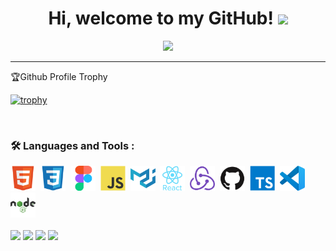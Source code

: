<!-- <div id="header" align="center">
   <iframe src="https://giphy.com/embed/csYkWsVSZTzcSSU7oA" width="480" height="480" frameBorder="0" class="giphy-embed" allowFullScreen></iframe><p><a href="https://giphy.com/gifs/cyber-monday-sale-mon-csYkWsVSZTzcSSU7oA">via GIPHY</a></p>
</div>
-->


<h1 align="center">
  Hi, welcome to my GitHub!
  <img src="https://media.giphy.com/media/hvRJCLFzcasrR4ia7z/giphy.gif" width="30px"/>
</h1>

<div align="center">
<img src="https://www.publicdomainpictures.net/ru/view-image.php?image=541456&picture=-" width="1920" height="auto"/> 
</div>



<!--

**YelyzavetaRozhdiestvenska/YelyzavetaRozhdiestvenska** is a ✨ _special_ ✨ repository because its `README.md` (this file) appears on your GitHub profile.

Here are some ideas to get you started:

- 🔭 I’m currently working on ...
- 🌱 I’m currently learning ...
- 👯 I’m looking to collaborate on ...
- 🤔 I’m looking for help with ...
- 💬 Ask me about ...
- 📫 How to reach me: ...
- 😄 Pronouns: ...
- ⚡ Fun fact: ...
-->

---
🏆Github Profile Trophy

[![trophy](https://github-profile-trophy.vercel.app/?username=YelyzavetaRozhdiestvenska)](https://github.com/ryo-ma/github-profile-trophy)

</br>

### :hammer_and_wrench: Languages and Tools :
<div>
   <img src="https://github.com/devicons/devicon/blob/master/icons/html5/html5-original.svg" title="HTML5" alt="HTML" width="40" height="40"/>&nbsp;
   <img src="https://github.com/devicons/devicon/blob/master/icons/css3/css3-original.svg" title="CSS" alt="CSS" width="40" height="40"/>&nbsp;
   <img src="https://github.com/devicons/devicon/blob/master/icons/figma/figma-original.svg" title="Figma" alt="Figma" width="40" height="40"/>&nbsp;
   <img src="https://github.com/devicons/devicon/blob/master/icons/javascript/javascript-original.svg" title="JavaScript" alt="JavaScript" width="40" height="40"/>&nbsp;
   <img src="https://github.com/devicons/devicon/blob/master/icons/materialui/materialui-original.svg" title="Material UI" alt="Material UI" width="40" height="40"/>&nbsp;
   <img src="https://github.com/devicons/devicon/blob/master/icons/react/react-original-wordmark.svg" title="React" alt="React" width="40" height="40"/>&nbsp;
   <img src="https://github.com/devicons/devicon/blob/master/icons/redux/redux-original.svg" title="Redux" alt="Redux " width="40" height="40"/>&nbsp;
   <img src="https://github.com/devicons/devicon/blob/master/icons/github/github-original.svg" title="Github" alt="Github " width="40" height="40"/>&nbsp;
   <img src="https://github.com/devicons/devicon/blob/master/icons/typescript/typescript-plain.svg" title="Typescript" alt="typescript " width="40" height="40"/>&nbsp;
   <img src="https://github.com/devicons/devicon/blob/master/icons/vscode/vscode-original.svg" title="VSCode" alt="vscode " width="40" height="40"/>&nbsp;
   <img src="https://github.com/devicons/devicon/blob/master/icons/nodejs/nodejs-original-wordmark.svg" title="NodeJS" alt="NodeJS" width="40" height="40"/>&nbsp;
 
</div>

</br>

<div>
   <img src="https://github-profile-summary-cards.vercel.app/api/cards/most-commit-language?username=YelyzavetaRozhdiestvenska&theme=github"/>
    <img src="https://github-profile-summary-cards.vercel.app/api/cards/repos-per-language?username=YelyzavetaRozhdiestvenska&theme=github"/>
    <img src="https://github-profile-summary-cards.vercel.app/api/cards/stats?username=YelyzavetaRozhdiestvenska&theme=github"/>
    <img src="https://github-profile-summary-cards.vercel.app/api/cards/productive-time?username=YelyzavetaRozhdiestvenska&theme=github"/>
    <img/>
</div>
